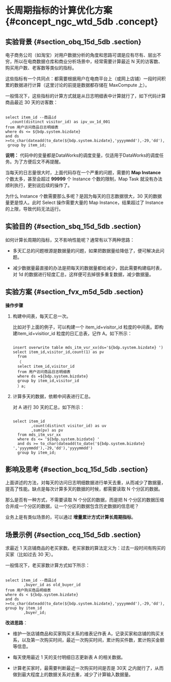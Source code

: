 # 长周期指标的计算优化方案 {#concept_ngc_wtd_5db .concept}

## 实验背景 {#section_obq_15d_5db .section}

电子商务公司（如淘宝）对用户数据分析的角度和思路可谓是应有尽有、层出不穷，所以在电商数据仓库和商业分析场景中，经常需要计算最近 N 天的访客数、购买用户数、老客数等类似的指标。

这些指标有一个共同点：都需要根据用户在电商平台上（或网上店铺）一段时间积累的数据进行计算（这里讨论的前提是数据都存储在 MaxCompute 上）。

一般情况下，这些指标的计算方式就是从日志明细表中计算就行了，如下代码计算商品最近 30 天的访客数：

```

select item_id --商品id 
  ,count(distinct visitor_id) as ipv_uv_1d_001 
from 用户访问商品日志明细表 
where ds <= ${bdp.system.bizdate} 
and ds >=to_char(dateadd(to_date(${bdp.system.bizdate},'yyyymmdd'),-29,'dd'),'yyyymmdd') 
 group by item_id;
```

**说明：** 代码中的变量都是DataWorks的调度变量，仅适用于DataWorks的调度任务。为了方便后文不再提醒。

当每天的日志量很大时，上面代码存在一个严重的问题，需要的 **Map Instance** 个数太多，甚至会超过 **99999** 个 Instance 个数的限制，Map Task 就没有办法顺利执行，更别说后续的操作了。

为什么 Instance 个数需要那么多呢？是因为每天的日志数据很大，30 天的数据量更是惊人。此时 Select 操作需要大量的 Map Instance，结果超过了 Instance 的上限，导致代码无法运行。

## 实验目的 {#section_sbq_15d_5db .section}

如何计算长周期的指标，又不影响性能呢？通常有以下两种思路：

-   多天汇总的问题根源是数据量的问题，如果把数据量给降低了，便可解决此问题。

-   减少数据量最直接的办法是把每天的数据量都给减少，因此需要构建临时表，对 1d 的数据进行轻度汇总，这样便可去掉很多重复数据，减少数据量。


## 实验方案 {#section_fvx_m5d_5db .section}

**操作步骤**

1.  构建中间表，每天汇总一次。

    比如对于上面的例子，可以构建一个 item\_id+visitor\_id 粒度的中间表。即构建item\_id+visitior\_id 粒度的日汇总表，记作 A。如下所示：

    ```
    
    insert overwrite table mds_itm_vsr_xx(ds='${bdp.system.bizdate} ')
    select item_id,visitor_id,count(1) as pv
      from
      （
      select item_id,visitor_id
      from 用户访问商品日志明细表 
      where ds =${bdp.system.bizdate} 
      group by item_id,visitor_id
      ）a;
    ```

2.  计算多天的数据，依赖中间表进行汇总。

    对 A 进行 30 天的汇总，如下所示：

    ```
    
    select item_id
            ,count(distinct visitor_id) as uv
            ,sum(pv) as pv
      from mds_itm_vsr_xx
      where ds <= '${bdp.system.bizdate} '
      and ds >= to_char(dateadd(to_date('${bdp.system.bizdate} ','yyyymmdd'),-29,'dd'),'yyyymmdd')
      group by item_id;
    ```


## 影响及思考 {#section_bcq_15d_5db .section}

上面讲述的方法，对每天的访问日志明细数据进行单天去重，从而减少了数据量，提高了性能。缺点是每次计算多天的数据的时候，都需要读取 N 个分区的数据。

那么是否有一种方式，不需要读取 N 个分区的数据，而是把 N 个分区的数据压缩合并成一个分区的数据，让一个分区的数据包含历史数据的信息呢？

业务上是有类似场景的，可以通过 **增量累计方式计算长周期指标**。

## 场景示例 {#section_ccq_15d_5db .section}

求最近 1 天店铺商品的老买家数。老买家数的算法定义为：过去一段时间有购买的买家（比如过去 30 天）。

一般情况下，老买家数计算方式如下所示：

```

select item_id --商品id 
        ,buyer_id as old_buyer_id
from 用户购买商品明细表 
where ds < ${bdp.system.bizdate} 
and ds >=to_char(dateadd(to_date(${bdp.system.bizdate},'yyyymmdd'),-29,'dd'),'yyyymmdd') 
group by item_id
        ,buyer_id;
```

**改进思路**：

-   维护一张店铺商品和买家购买关系的维表记作表 A，记录买家和店铺的购买关系，以及第一次购买时间，最近一次购买时间，累计购买件数，累计购买金额等信息。

-   每天使用最近 1 天的支付明细日志更新表 A 的相关数据。

-   计算老买家时，最需要判断最近一次购买时间是否是 30天 之内就行了，从而做到最大程度上的数据关系对去重，减少了计算输入数据量。


